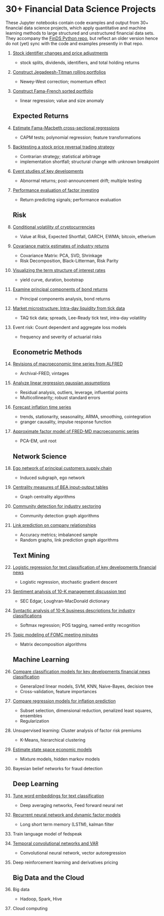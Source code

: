 # 30+ Financial Data Science Projects

These Jupyter notebooks contain code examples and output from 30+
financial data science projects, which apply quantitative and
machine learning methods to large structured and unstructured
financial data sets. They accompany the [FinDS Python
repo](https://github.com/terence-lim/financial-data-science.git),
but reflect an older version hence do not (yet) sync with the code and examples
presently in that repo.

1. [Stock identifier changes and price adjustments](stock_prices.ipynb)
   - stock splits, dividends, identifiers, and total holding returns

2. [Construct Jegadeesh-Titman rolling portfolios](jegadeesh_titman.ipynb)
   - Newey-West correction; momentum effect

3. [Construct Fama-French sorted portfolio](fama_french.ipynb)
   - linear regression; value and size anomaly

   ## Expected Returns

4. [Estimate Fama-Macbeth cross-sectional regressions](fama_macbeth.ipynb)
   - CAPM tests; polynomial regression; feature transformations

5. [Backtesting a stock price reversal trading strategy](weekly_reversal.ipynb)
   - Contrarian strategy; statistical arbitrage
   - implementation shortfall; structural change with unknown breakpoint

2. [Event studies of key developments](event_study.ipynb)
   - Abnormal returns; post-announcement drift; multiple testing

2. [Performance evaluation of factor investing](quant_factors.ipynb)
   - Return predicting signals; performance evaluation

   ## Risk

2. [Conditional volatility of cryptocurrencies](conditional_volatility.ipynb)
   - Value at Risk, Expected Shortfall, GARCH, EWMA; bitcoin, etherium

2. [Covariance matrix estimates of industry returns](covariance_matrix.ipynb)
   - Covariance Matrix: PCA, SVD, Shrinkage
   - Risk Decomposition, Black-Litterman, Risk Parity

2. [Visualizing the term structure of interest rates](term_structure.ipynb)
   - yield curve, duration, bootstrap
   
2. [Examine principal components of bond returns](bond_returns.ipynb)
   - Principal components analysis, bond returns
   
2. [Market microstructure: Intra-day liquidity from tick data](market_microstructure.ipynb)
   - TAQ tick data; spreads, Lee-Ready tick test, intra-day volatility

2. Event risk: Count dependent and aggregate loss models
   - frequency and severity of actuarial risks


   ## Econometric Methods

2. [Revisions of macroeconomic time series from ALFRED](revisions_vintage.ipynb)
   - Archival-FRED, vintages

2. [Analyze linear regression gaussian assumptions](linear_diagnostics.ipynb)
   - Residual analysis, outliers, leverage, influential points
   - Multicollinearity; robust standard errors

2. [Forecast inflation time series](econometric_forecast.ipynb)
   - trends, stationarity, seasonality, ARMA, smoothing, cointegration
   - granger causality, impulse response function

2. [Approximate factor model of FRED-MD macroeconomic series](approximate_factors.ipynb)
   - PCA-EM, unit root



   ## Network Science

2. [Ego network of principal customers supply chain](customer_ego.ipynb)
   - Induced subgraph, ego network

2. [Centrality measures of BEA input-output tables](bea_centrality.ipynb)
   - Graph centrality algorithms

2. [Community detection for industry sectoring](industry_community.ipynb)
   - Community detection graph algorithms

2. [Link prediction on company relationships](link_prediction.ipynb)
   - Accuracy metrics; imbalanced sample
   - Random graphs, link prediction graph algorithms


   ## Text Mining

2. [Logistic regression for text classification of key developments
financial news](keydev_classifier.ipynb)
   - Logistic regression, stochastic gradient descent

2. [Sentiment analysis of 10-K management discussion text](mda_sentiment.ipynb)
   - SEC Edgar, Loughran-MacDonald dictionary

2. [Syntactic analysis of 10-K business descriptions for industry
classifications](business_description.ipynb)
   - Softmax regression; POS tagging, named entity recognition

2. [Topic modeling of FOMC meeting minutes](fomc_topics.ipynb)
   - Matrix decomposition algorithms


   ## Machine Learning

2. [Compare classification models for key developments financial news
classification](classification_models.ipynb)
   - Generalized linear models, SVM, KNN, Naive-Bayes, decision tree
   - Cross-validation, feature importances

2. [Compare regression models for inflation prediction](regression_models.ipynb)
   - Subset selection, dimensional reduction, penalized least squares, ensembles
   - Regularization

2. Unsupervised learning: Cluster analysis of factor risk premiums
   - K-Means, hierarchical clustering

2. [Estimate state space economic models](economic_states.ipynb)
   - Mixture models, hidden markov models

2. Bayesian belief networks for fraud detection


   ## Deep Learning

2. [Tune word embeddings for text classification](dan_classifier.ipynb)
   -  Deep averaging networks, Feed forward neural net

2. [Recurrent neural network and dynamic factor models](elman_kalman.ipynb)
   - Long short term memory (LSTM), kalman filter

2. Train language model of fedspeak

2. [Temporal convolutional networks and VAR](tcn_var.ipynb)
   - Convolutional neural network, vector autoregression

2. Deep reinforcement learning and derivatives pricing


   ## Big Data and the Cloud

2. Big data
   - Hadoop, Spark, Hive

2. Cloud computing
